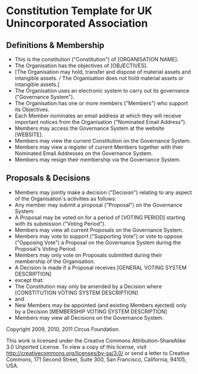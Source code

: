 Constitution Template for UK Unincorporated Association
=======================================================

Definitions & Membership
------------------------

* This is the constitution ("Constitution") of [ORGANISATION NAME].
* The Organisation has the objectives of [OBJECTIVES].
* [The Organisation may hold, transfer and dispose of material assets and intangible assets. / The Organisation does not hold material assets or intangible assets.]
* The Organisation uses an electronic system to carry out its governance ("Governance System").
* The Organisation has one or more members ("Members") who support its Objectives. 
* Each Member nominates an email address at which they will receive important notices from the Organisation ("Nominated Email Address"). 
* Members may access the Governance System at the website [WEBSITE].
* Members may view the current Constitution on the Governance System. 
* Members may view a register of current Members together with their Nominated Email Addresses on the Governance System. 
* Members may resign their membership via the Governance System.

Proposals & Decisions
---------------------

* Members may jointly make a decision ("Decision") relating to any aspect of the Organisation's activities as follows:
* Any member may submit a proposal ("Proposal") on the Governance System. 
* A Proposal may be voted on for a period of [VOTING PERIOD] starting with its submission ("Voting Period").
* Members may view all current Proposals on the Governance System. 
* Members may vote to support ("Supporting Vote") or vote to oppose ("Opposing Vote") a Proposal on the Governance System during the Proposal's Voting Period. 
* Members may only vote on Proposals submitted during their membership of the Organisation.
* A Decision is made if a Proposal receives [GENERAL VOTING SYSTEM DESCRIPTION]
* except that:
* The Constitution may only be amended by a Decision where [CONSTITUTION VOTING SYSTEM DESCRIPTION]
* and
* New Members may be appointed (and existing Members ejected) only by a Decision [MEMBERSHIP VOTING SYSTEM DESCRIPTION]
* Members may view all Decisions on the Governance System.

Copyright 2009, 2010, 2011 Circus Foundation.

This work is licensed under the Creative Commons Attribution-ShareAlike 3.0 Unported License. To view a copy of this license, visit http://creativecommons.org/licenses/by-sa/3.0/ or send a letter to Creative Commons, 171 Second Street, Suite 300, San Francisco, California, 94105, USA.
